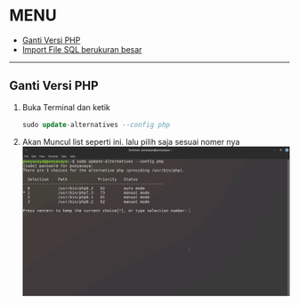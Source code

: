 # MENU
- [Ganti Versi PHP](#ganti-versi-php)
- [Import File SQL berukuran besar](#import-sql-berukuran-besar)
---

## Ganti Versi PHP 
1.  Buka Terminal dan ketik
    ```sql
    sudo update-alternatives --config php
    ```
2. Akan Muncul list seperti ini. lalu pilih saja sesuai nomer nya
    ![Gambar](img/ganti-versi-php/1.png)

